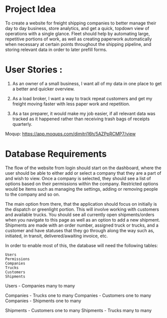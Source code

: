 # Project Idea

To create a website for freight shipping companies to better manage their day to day business, store analytics, and get a quick, topdown view of operations with a single glance. Fleet should help by automating large, repetitive portions of work, as well as creating paperwork automatically when necessary at certain points throughout the shipping pipeline, and storing relevant data in order to later prefill forms. 


# User Stories :
	
1. As an owner of a small business, I want all of my data in one place to get a better and quicker overview.

2. As a load broker, I want a way to track repeat customers and get my freight moving faster with less paper work and repetition.

3. As a tax preparer, it would make my job easier, if all relevant data was tracked as it happened rather than receiving trash bags of receipts quarterly.

Moqup: https://app.moqups.com/dimitri16h/5AZPpRCMP7/view


# Database Requirements

The flow of the website from login should start on the dashboard, where the user should be able to either add or select a company that they are a part of and wish to view. Once a company is selected, they should see a list of options based on their permissions within the company. Restricted options would be items such as managing the settings, adding or removing people to the company and so on. 

The main option from there, that the application should focus on initially is the dispatch or greenlight portion. This will involve working with customers and available trucks. You should see all currently open shipments/orders when you navigate to this page as well as an option to add a new shipment. Shipments are made with an order number, assigned truck or trucks, and a customer and have statuses that they go through along the way such as, initiated, in transit, delivered/awaiting invoice, etc.

In order to enable most of this, the database will need the following tables:

	Users
	Permissions
	Companies
	Trucks
	Customers
	Shipments

Users - Companies many to many


Companies - Trucks one to many
Companies - Customers one to many
Companies - Shipments one to many


Shipments - Customers one to many
Shipments - Trucks many to many